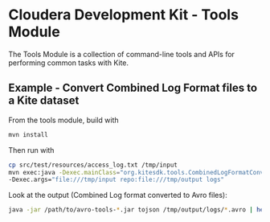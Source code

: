 # Cloudera Development Kit - Tools Module

The Tools Module is a collection of command-line tools and APIs for performing common
tasks with Kite.

## Example - Convert Combined Log Format files to a Kite dataset

From the tools module, build with

```bash
mvn install
```

Then run with

```bash
cp src/test/resources/access_log.txt /tmp/input
mvn exec:java -Dexec.mainClass="org.kitesdk.tools.CombinedLogFormatConverter" \
-Dexec.args="file:///tmp/input repo:file:///tmp/output logs"
```

Look at the output (Combined Log format converted to Avro files):

```bash
java -jar /path/to/avro-tools-*.jar tojson /tmp/output/logs/*.avro | head
```
